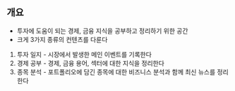 ## 개요

- 투자에 도움이 되는 경제, 금융 지식을 공부하고 정리하기 위한 공간
- 크게 3가지 종류의 컨텐츠를 다룬다
1) 투자 일지 - 시장에서 발생한 메인 이벤트를 기록한다
2) 경제 공부 - 경제, 금융 용어, 섹터에 대한 지식을 정리한다
3) 종목 분석 - 포트폴리오에 담긴 종목에 대한 비즈니스 분석과 함께 최신 뉴스를 정리한다

